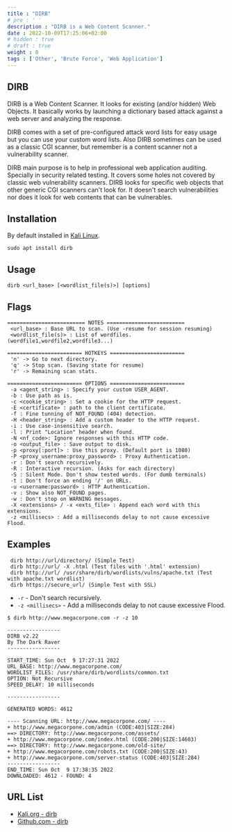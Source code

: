 ```yaml
---
title : "DIRB"
# pre : ' '
description : "DIRB is a Web Content Scanner."
date : 2022-10-09T17:25:06+02:00
# hidden : true
# draft : true
weight : 0
tags : ['Other', 'Brute Force', 'Web Application']
---
```


## DIRB

DIRB is a Web Content Scanner. It looks for existing (and/or hidden) Web Objects. It basically works by launching a dictionary based attack against a web server and analyzing the response.

DIRB comes with a set of pre-configured attack word lists for easy usage but you can use your custom word lists. Also DIRB sometimes can be used as a classic CGI scanner, but remember is a content scanner not a vulnerability scanner.

DIRB main purpose is to help in professional web application auditing. Specially in security related testing. It covers some holes not covered by classic web vulnerability scanners. DIRB looks for specific web objects that other generic CGI scanners can't look for. It doesn't search vulnerabilities nor does it look for web contents that can be vulnerables.

## Installation

By default installed in [Kali Linux](https://www.kali.org/).

```plain
sudo apt install dirb
```

## Usage

```plain
dirb <url_base> [<wordlist_file(s)>] [options]
```

## Flags

```plain
========================= NOTES =========================
 <url_base> : Base URL to scan. (Use -resume for session resuming)
 <wordlist_file(s)> : List of wordfiles. (wordfile1,wordfile2,wordfile3...)

======================== HOTKEYS ========================
 'n' -> Go to next directory.
 'q' -> Stop scan. (Saving state for resume)
 'r' -> Remaining scan stats.

======================== OPTIONS ========================
 -a <agent_string> : Specify your custom USER_AGENT.
 -b : Use path as is.
 -c <cookie_string> : Set a cookie for the HTTP request.
 -E <certificate> : path to the client certificate.
 -f : Fine tunning of NOT_FOUND (404) detection.
 -H <header_string> : Add a custom header to the HTTP request.
 -i : Use case-insensitive search.
 -l : Print "Location" header when found.
 -N <nf_code>: Ignore responses with this HTTP code.
 -o <output_file> : Save output to disk.
 -p <proxy[:port]> : Use this proxy. (Default port is 1080)
 -P <proxy_username:proxy_password> : Proxy Authentication.
 -r : Don't search recursively.
 -R : Interactive recursion. (Asks for each directory)
 -S : Silent Mode. Don't show tested words. (For dumb terminals)
 -t : Don't force an ending '/' on URLs.
 -u <username:password> : HTTP Authentication.
 -v : Show also NOT_FOUND pages.
 -w : Don't stop on WARNING messages.
 -X <extensions> / -x <exts_file> : Append each word with this extensions.
 -z <millisecs> : Add a milliseconds delay to not cause excessive Flood.
```

## Examples

```plain
 dirb http://url/directory/ (Simple Test)
 dirb http://url/ -X .html (Test files with '.html' extension)
 dirb http://url/ /usr/share/dirb/wordlists/vulns/apache.txt (Test with apache.txt wordlist)
 dirb https://secure_url/ (Simple Test with SSL)
```

* `-r` - Don't search recursively.
* `-z <millisecs>` - Add a milliseconds delay to not cause excessive Flood.

```plain
$ dirb http://www.megacorpone.com -r -z 10

-----------------
DIRB v2.22    
By The Dark Raver
-----------------

START_TIME: Sun Oct  9 17:27:31 2022
URL_BASE: http://www.megacorpone.com/
WORDLIST_FILES: /usr/share/dirb/wordlists/common.txt
OPTION: Not Recursive
SPEED_DELAY: 10 milliseconds

-----------------

GENERATED WORDS: 4612  

---- Scanning URL: http://www.megacorpone.com/ ----
+ http://www.megacorpone.com/admin (CODE:403|SIZE:284)   
==> DIRECTORY: http://www.megacorpone.com/assets/   
+ http://www.megacorpone.com/index.html (CODE:200|SIZE:14603)     
==> DIRECTORY: http://www.megacorpone.com/old-site/   
+ http://www.megacorpone.com/robots.txt (CODE:200|SIZE:43)   
+ http://www.megacorpone.com/server-status (CODE:403|SIZE:284)
-----------------
END_TIME: Sun Oct  9 17:38:35 2022
DOWNLOADED: 4612 - FOUND: 4
```

## URL List

- [Kali.org - dirb](https://www.kali.org/tools/dirb/)
- [Github.com - dirb](https://github.com/Seabreg/dirb)

